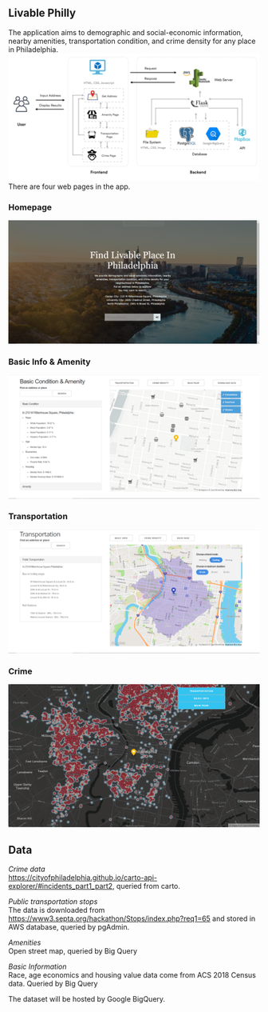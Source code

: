 ## Livable Philly
The application aims to demographic and social-economic information, nearby amenities, transportation condition, and crime density for any place in Philadelphia.
![webarc](https://github.com/MUSA-509/final-project-jacey-tingting/blob/main/Web_Architecture.png)
There are four web pages in the app.
### Homepage
![indexpage](https://github.com/MUSA-509/final-project-jacey-tingting/blob/main/Index_preview.png)
### Basic Info & Amenity
![basicpage](https://github.com/MUSA-509/final-project-jacey-tingting/blob/main/Amenity_preview.png)
### Transportation
![transpage](https://github.com/MUSA-509/final-project-jacey-tingting/blob/main/transportation_preview.png)
### Crime
![crimepage](https://github.com/MUSA-509/final-project-jacey-tingting/blob/main/crime.png)

## Data

*Crime data*
<br>https://cityofphiladelphia.github.io/carto-api-explorer/#incidents_part1_part2, queried from carto.

*Public transportation stops*
<br> The data is downloaded from https://www3.septa.org/hackathon/Stops/index.php?req1=65 and stored in AWS database, queried by pgAdmin.

*Amenities*
<br> Open street map, queried by Big Query

*Basic Information*
<br>Race, age economics and housing value data come from ACS 2018 Census data. Queried by Big Query

The dataset will be hosted by Google BigQuery.
